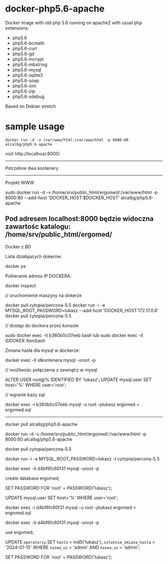 # docker-php5.6-apache
Docker image with old php 5.6 running on apache2 with usual php extensions:

- php5.6
- php5.6-bcmath
- php5.6-curl
- php5.6-gd
- php5.6-mcrypt
- php5.6-mbstring
- php5.6-mysql
- php5.6-sqlite3
- php5.6-soap
- php5.6-xml
- php5.6-zip
- php5.6-xdebug

Based on Debian stretch

# sample usage
`docker run -d -v /var/www/html:/var/www/html -p 8000:80 alcalbg/php5.6-apache`

visit http://localhost:8000/

------
Potrzebne dwa kontenery 

---
Projekt WWW

sudo docker run -d -v /home/srv/public_html/ergomed/:/var/www/html -p 8000:80 --add-host 'DOCKER_HOST:$DOCKER_HOST' alcalbg/php5.6-apache

Pod adresem localhost:8000 będzie widoczna zawartośc katalogu: 
/home/srv/public_html/ergomed/
---

Docker z BD

Lista działajacych dokerów:

docker ps

Pobieranie adresu IP DOCKERA:

docker inspect <container ID>

// uruchomienie maszyny na dokerze

docker pull cytopia/percona-5.5
docker run -i -e MYSQL_ROOT_PASSWORD=lukasz --add-host 'DOCKER_HOST:172.17.0.8' docker pull cytopia/percona-5.5

// dostęp do dockera przez konsole

sudo docker exec -it b360b0c07eeb bash
lub
sudo docker exec -it IDDOKER /bin/bash

Zmiana hasła dla mysql w dockerze:

docker exec -it idkontenera mysql -uroot -p

// możliwośc połączenia z zewnątrz w mysql

ALTER USER root@% IDENTIFIED BY 'lukasz';
UPDATE mysql.user SET host='%' WHERE user='root';

// wgranie bazy sql

docker exec -i b360b0c07eeb mysql -u root -plukasz ergomed < ergomed.sql


------------
docker pull alcalbg/php5.6-apache

docker run -d -v /home/srv/public_html/ergomed/:/var/www/html -p 8000:80 alcalbg/php5.6-apache


docker pull cytopia/percona-5.5

docker run -i -e MYSQL_ROOT_PASSWORD=lukasz -t cytopia/percona-5.5

docker exec -it d4bf6fc60f31 mysql -uroot -p

create database ergomed;

SET PASSWORD FOR 'root' = PASSWORD('lukasz');

UPDATE mysql.user SET host='%' WHERE user='root';

docker exec -i d4bf6fc60f31 mysql -u root -plukasz ergomed < ergomed.sql

docker exec -it d4bf6fc60f31 mysql -uroot -p

use ergomed;

UPDATE `operatorzy` SET `haslo` = md5('lukasz'), `ostatnia_zmiana_hasla` = '2024-01-15' WHERE `nazwa_uz` = 'admin' AND `nazwa_uz` = 'admin';

SET PASSWORD FOR 'root' = PASSWORD('lukasz');

